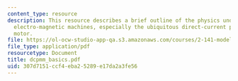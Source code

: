 ```yaml
---
content_type: resource
description: This resource describes a brief outline of the physics underlying simple
  electro-magnetic machines, especially the ubiquitous direct-current permanent-magnet
  motor.
file: https://ol-ocw-studio-app-qa.s3.amazonaws.com/courses/2-141-modeling-and-simulation-of-dynamic-systems-fall-2006/307d7151ccf4eba25289e17da2a3fe56_dcpmm_basics.pdf
file_type: application/pdf
resourcetype: Document
title: dcpmm_basics.pdf
uid: 307d7151-ccf4-eba2-5289-e17da2a3fe56
---
```

